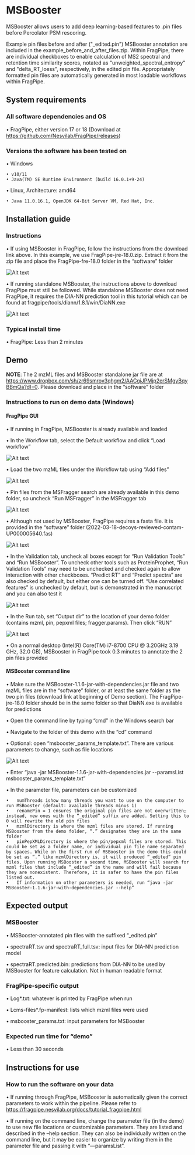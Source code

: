 # MSBooster
MSBooster allows users to add deep learning-based features to .pin files before Percolator PSM rescoring. 

Example pin files before and after ("_edited.pin") MSBooster annotation are included in the example_before_and_after_files.zip. Within FragPipe, there are individual checkboxes to enable calculation of MS2 spectral and retention time similarity scores, notated as "unweighted_spectral_entropy" and "delta_RT_loess", respectively, in the edited pin file. Appropriately formatted pin files are automatically generated in most loadable workflows within FragPipe.

## System requirements
### All software dependencies and OS
• FragPipe, either version 17 or 18 (Download at https://github.com/Nesvilab/FragPipe/releases)
### Versions the software has been tested on
•	Windows

	• v10/11
	• Java(TM) SE Runtime Environment (build 16.0.1+9-24)
• Linux, Architecture: amd64

	• Java 11.0.16.1, OpenJDK 64-Bit Server VM, Red Hat, Inc.
      
## Installation guide
### Instructions
•	If using MSBooster in FragPipe, follow the instructions from the download link above. In this example, we use FragPipe-jre-18.0.zip. Extract it from the zip file and place the FragPipe-fre-18.0 folder in the “software” folder

![Alt text](README_imgs/Picture1.png?raw=true)

•	If running standalone MSBooster, the instructions above to download FragPipe must still be followed. While standalone MSBooster does not need FragPipe, it requires the DIA-NN prediction tool in this tutorial which can be found at fragpipe/tools/diann/1.8.1/win/DiaNN.exe

![Alt text](README_imgs/Picture2.png?raw=true)
 
### Typical install time
•	FragPipe: Less than 2 minutes
  
## Demo
**NOTE**: The 2 mzML files and MSBooster standalone jar file are at https://www.dropbox.com/sh/zr69smrov3qhgm2/AACgiJPMjp2erSMgyBqyBBmQa?dl=0. Please download and place in the “software” folder

### Instructions to run on demo data (Windows)
#### FragPipe GUI
•	If running in FragPipe, MSBooster is already available and loaded

•	In the Workflow tab, select the Default workflow and click “Load workflow”

![Alt text](README_imgs/Picture3.png?raw=true)
 
•	Load the two mzML files under the Workflow tab using “Add files”

![Alt text](README_imgs/Picture4.png?raw=true)
 
•	Pin files from the MSFragger search are already available in this demo folder, so uncheck “Run MSFragger” in the MSFragger tab

![Alt text](README_imgs/Picture5.png?raw=true)
 
•	Although not used by MSBooster, FragPipe requires a fasta file. It is provided in the “software” folder (2022-03-18-decoys-reviewed-contam-UP000005640.fas)

![Alt text](README_imgs/Picture6.png?raw=true)
 
•	In the Validation tab, uncheck all boxes except for “Run Validation Tools” and “Run MSBooster”. To uncheck other tools such as ProteinProphet, “Run Validation Tools” may need to be unchecked and checked again to allow interaction with other checkboxes. “Predict RT” and “Predict spectra” are also checked by default, but either one can be turned off. “Use correlated features” is unchecked by default, but is demonstrated in the manuscript and you can also test it

![Alt text](README_imgs/Picture7.png?raw=true)
 
•	In the Run tab, set “Output dir” to the location of your demo folder (contains mzml, pin, pepxml files; fragger.params). Then click “RUN”

![Alt text](README_imgs/Picture8.png?raw=true)
 
•	On a normal desktop (Intel(R) Core(TM) i7-8700 CPU @ 3.20GHz   3.19 GHz, 32.0 GB), MSBooster in FragPipe took 0.3 minutes to annotate the 2 pin files provided

#### MSBooster command line
•	Make sure the MSBooster-1.1.6-jar-with-dependencies.jar file and two mzML files are in the “software” folder, or at least the same folder as the two pin files (download link at beginning of Demo section). The FragPipe-jre-18.0 folder should be in the same folder so that DiaNN.exe is available for predictions

•	Open the command line by typing “cmd” in the Windows search bar

•	Navigate to the folder of this demo with the “cd” command

•	Optional: open “msbooster_params_template.txt”. There are various parameters to change, such as file locations

![Alt text](README_imgs/Picture9.png?raw=true)
 
•	Enter “java -jar MSBooster-1.1.6-jar-with-dependencies.jar --paramsList msbooster_params_template.txt”

•	In the parameter file, parameters can be customized

	•	numThreads ishow many threads you want to use on the computer to run MSBooster (default: available threads minus 1)
	•	renamePin = 1 ensures the original pin files are not overwritten; instead, new ones with the “_edited” suffix are added. Setting this to 0 will rewrite the old pin files
	•	mzmlDirectory is where the mzml files are stored. If running MSBooster from the demo folder, “.” designates they are in the same folder
	•	pinPepXMLDirectory is where the pin/pepxml files are stored. This could be set as a folder name, or individual pin file name separated by spaces. While on the first run of MSBooster in the demo this could be set as “.” like mzmlDirectory is, it will produced “_edited” pin files. Upon running MSBooster a second time, MSBooster will search for mzml files that include “_edited” in the name and will fail because they are nonexistent. Therefore, it is safer to have the pin files listed out.
	•	If information on other parameters is needed, run “java -jar MSBooster-1.1.6-jar-with-dependencies.jar --help”
	
## Expected output
### MSBooster
•	MSBooster-annotated pin files with the suffixed “_edited.pin”

•	spectraRT.tsv and spectraRT_full.tsv: input files for DIA-NN prediction model

•	spectraRT.predicted.bin: predictions from DIA-NN to be used by MSBooster for feature calculation. Not in human readable format
	
### FragPipe-specific output
•	Log*.txt: whatever is printed by FragPipe when run 

•	Lcms-files*.fp-manifest: lists which mzml files were used

•	msbooster_params.txt: input parameters for MSBooster

### Expected run time for “demo”
•	Less than 30 seconds

## Instructions for use
### How to run the software on your data
•	If running through FragPipe, MSBooster is automatically given the correct parameters to work within the pipeline. Please refer to https://fragpipe.nesvilab.org/docs/tutorial_fragpipe.html 

•	If running on the command line, change the parameter file (in the demo) to use new file locations or customizable parameters. They are listed and described in the –help section. They can also be individually written on the command line, but it may be easier to organize by writing them in the parameter file and passing it with “—paramsList”.
